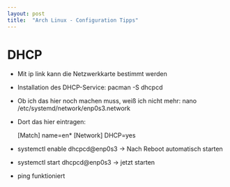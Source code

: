 ```yaml
---
layout: post
title:  "Arch Linux - Configuration Tipps"
---
```


# DHCP
* Mit ip link kann die Netzwerkkarte bestimmt werden
* Installation des DHCP-Service: pacman -S dhcpcd
* Ob ich das hier noch machen muss, weiß ich nicht mehr: nano /etc/systemd/network/enp0s3.network
* Dort das hier eintragen: 


     [Match] 
     name=en* 
     [Network] 
     DHCP=yes


* systemctl enable dhcpcd@enp0s3 -> Nach Reboot automatisch starten
* systemctl start dhcpcd@enp0s3 -> jetzt starten
* ping funktioniert
